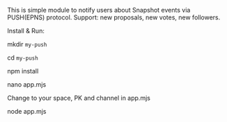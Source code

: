 This is simple module to notify users about Snapshot events via PUSH(EPNS) protocol. Support: new proposals, new votes, new followers.

Install & Run:

mkdir `my-push`

cd `my-push`

npm install

nano app.mjs

Change to your space, PK and channel in app.mjs

node app.mjs
